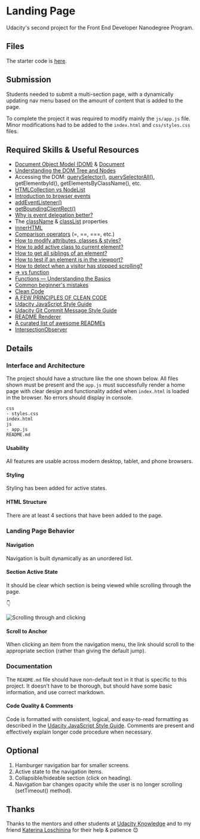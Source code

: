 # Landing Page

Udacity's second project for the Front End Developer Nanodegree Program.

## Files

The starter code is [here](https://github.com/udacity/fend/tree/refresh-2019/projects/landing-page). 

## Submission

Students needed to submit a multi-section page, with a dynamically updating nav menu based on the amount of content that is added to the page. 

To complete the project it was required to modify mainly the ```js/app.js``` file. Minor modifications had to be added to the ```index.html``` and ```css/styles.css``` files.

## Required Skills & Useful Resources

* [Document Object Model (DOM)](https://developer.mozilla.org/en-US/docs/Web/API/Document_Object_Model) & [Document](https://developer.mozilla.org/en-US/docs/Web/API/Document)
* [Understanding the DOM Tree and Nodes](https://www.digitalocean.com/community/tutorials/understanding-the-dom-tree-and-nodes)
* Accessing the DOM: [querySelector()](https://developer.mozilla.org/en-US/docs/Web/API/Element/querySelector), [querySelectorAll()](https://developer.mozilla.org/en-US/docs/Web/API/Element/querySelectorAll), getElementbyId(), getElementsByClassName(), etc.
* [HTMLCollection vs NodeList](https://medium.com/@layne_celeste/htmlcollection-vs-nodelist-4b83e3a4fb4b)
* [Introduction to browser events](https://javascript.info/introduction-browser-events)
* [addEventListener()](https://developer.mozilla.org/en-US/docs/Web/API/EventTarget/addEventListener)
* [getBoundingClientRect()](https://developer.mozilla.org/en-US/docs/Web/API/Element/getBoundingClientRect)
* [Why is event delegation better?](https://gomakethings.com/why-is-javascript-event-delegation-better-than-attaching-events-to-each-element/)
* The [className](https://developer.mozilla.org/en-US/docs/Web/API/Element/className) & [classList](https://developer.mozilla.org/en-US/docs/Web/API/Element/classList) properties
* [innerHTML](https://developer.mozilla.org/en-US/docs/Web/API/Element/innerHTML)
* [Comparison operators](https://developer.mozilla.org/en-US/docs/Web/JavaScript/Reference/Operators/Comparison_Operators) (=, ==, ===, etc.)
* [How to modify attributes, classes & styles?](https://www.digitalocean.com/community/tutorials/how-to-modify-attributes-classes-and-styles-in-the-dom)
* [How to add active class to current element?](https://www.w3schools.com/howto/howto_js_active_element.asp)
* [How to get all siblings of an element?](https://stackoverflow.com/questions/4378784/how-to-find-all-siblings-of-currently-selected-object)
* [How to test if an element is in the viewport?](https://gomakethings.com/how-to-test-if-an-element-is-in-the-viewport-with-vanilla-javascript/)
* [How to detect when a visitor has stopped scrolling?](https://gomakethings.com/detecting-when-a-visitor-has-stopped-scrolling-with-vanilla-javascript/)
* [=> vs function](https://medium.com/the-non-traditional-developer/arrow-functions-vs-traditional-functions-in-javascript-8ff1a48ede12)
* [Functions — Understanding the Basics](https://codeburst.io/javascript-functions-understanding-the-basics-207dbf42ed99)
* [Common beginner's mistakes](https://developer.mozilla.org/en-US/docs/Learn/JavaScript/Howto)
* [Clean Code](https://github.com/ryanmcdermott/clean-code-javascript)
* [A FEW PRINCIPLES OF CLEAN CODE](https://x-team.com/blog/principles-clean-code/)
* [Udacity JavaScript Style Guide](http://udacity.github.io/frontend-nanodegree-styleguide/javascript.html)
* [Udacity Git Commit Message Style Guide](https://udacity.github.io/git-styleguide/)
* [README Renderer](https://www.makeareadme.com/)
* [A curated list of awesome READMEs](https://github.com/matiassingers/awesome-readme)
* [IntersectionObserver](https://www.smashingmagazine.com/2018/01/deferring-lazy-loading-intersection-observer-api/)

## Details 

### Interface and Architecture

The project should have a structure like the one shown below. All files shown must be present and the ```app.js``` must successfully render a home page with clear design and functionality added when ```index.html``` is loaded in the browser. No errors should display in console.

```
css
- styles.css    
index.html
js
- app.js
README.md
```
#### Usability

All features are usable across modern desktop, tablet, and phone browsers.

#### Styling

Styling has been added for active states.

#### HTML Structure

There are at least 4 sections that have been added to the page.

### Landing Page Behavior

#### Navigation

Navigation is built dynamically as an unordered list.

#### Section Active State

It should be clear which section is being viewed while scrolling through the page.

👇

![Scrolling through and clicking](https://i.imgur.com/98JsPTO.gif)

#### Scroll to Anchor

When clicking an item from the navigation menu, the link should scroll to the appropriate section (rather than giving the default jump).

### Documentation

The ```README.md``` file should have non-default text in it that is specific to this project. It doesn’t have to be thorough, but should have some basic information, and use correct markdown.

#### Code Quality & Comments

Code is formatted with consistent, logical, and easy-to-read formatting as described in the [Udacity JavaScript Style Guide](hhttp://udacity.github.io/frontend-nanodegree-styleguide/javascript.html). Comments are present and effectively explain longer code procedure when necessary.

## Optional  

1. Hamburger navigation bar for smaller screens.
2. Active state to the navigation items.
3. Collapsible/hideable section (click on heading).
4. Navigation bar changes opacity while the user is no longer scrolling (setTimeout() method).

## Thanks

Thanks to the mentors and other students at [Udacity Knowledge](https://knowledge.udacity.com/) and to my friend [Katerina Loschinina](https://github.com/kateloschinina) for their help & patience 😊
